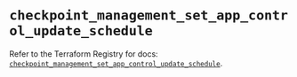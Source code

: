 # `checkpoint_management_set_app_control_update_schedule`

Refer to the Terraform Registry for docs: [`checkpoint_management_set_app_control_update_schedule`](https://registry.terraform.io/providers/checkpointsw/checkpoint/2.11.0/docs/resources/management_set_app_control_update_schedule).
